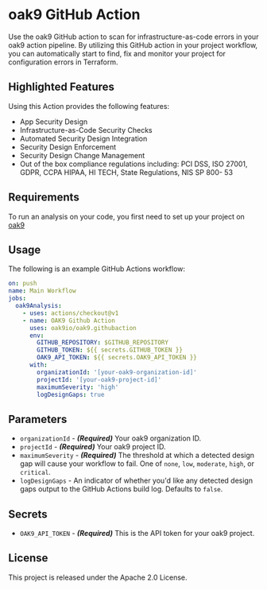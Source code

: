 # oak9 GitHub Action

Use the oak9 GitHub action to scan for infrastructure-as-code errors in your oak9 action pipeline. By utilizing this
GitHub action in your project workflow, you can automatically start to find, fix and monitor your project for
configuration errors in Terraform.

## Highlighted Features

Using this Action provides the following features:
* App Security Design
* Infrastructure-as-Code Security Checks
* Automated Security Design Integration
* Security Design Enforcement
* Security Design Change Management
* Out of the box compliance regulations including: PCI DSS, ISO 27001, GDPR, CCPA HIPAA, HI TECH, State Regulations, NIS SP 800- 53

## Requirements

To run an analysis on your code, you first need to set up your project on [oak9](https://www.oak9.io/)

## Usage

The following is an example GitHub Actions workflow:

```yaml
on: push
name: Main Workflow
jobs:
  oak9Analysis:
    - uses: actions/checkout@v1
    - name: OAK9 Github Action
      uses: oak9io/oak9.githubaction
      env:
        GITHUB_REPOSITORY: $GITHUB_REPOSITORY
        GITHUB_TOKEN: ${{ secrets.GITHUB_TOKEN }}
        OAK9_API_TOKEN: ${{ secrets.OAK9_API_TOKEN }}
      with:
        organizationId: '[your-oak9-organization-id]'
        projectId: '[your-oak9-project-id]'
        maximumSeverity: 'high'
        logDesignGaps: true
```

## Parameters

- `organizationId` - **_(Required)_** Your oak9 organization ID.
- `projectId` - **_(Required)_** Your oak9 project ID.
- `maximumSeverity` - **_(Required)_** The threshold at which a detected design gap will cause your workflow to fail. One of `none`, `low`, `moderate`, `high`, or `critical`.
- `logDesignGaps` - An indicator of whether you'd like any detected design gaps output to the GitHub Actions build log. Defaults to `false`.

## Secrets

- `OAK9_API_TOKEN` - **_(Required)_** This is the API token for your oak9 project.

## License

This project is released under the Apache 2.0 License.